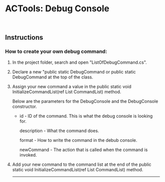 # ACTools: Debug Console
<br>

## Instructions
### How to create your own debug command:
<ol>
	<li>
		<p>In the project folder, search and open "ListOfDebugCommand.cs".</p>
	</li>
	<li>
		<p>Declare a new "public static DebugCommand or public static DebugCommand<T1> at the top of the class.</p>
	</li>
	<li>
		<p>Assign your new command a value in the public static void InitializeCommandList(ref List<object> CommandList) method.</p>
		<p>Below are the parameters for the DebugConsole and the DebugConsole<T1> constructor.</p>
		<ul>
			<li>
				<p>id - ID of the command. This is what the debug console is looking for.</p>
				<p>description - What the command does.</p>
				<p>format - How to write the command in the debub console.</p>
				<p>newCommand - The action that is called when the command is invoked.</p>
			</il>
		</ul>
	</li>
	<li>
		<p>Add your new command to the command list at the end of the public static void InitializeCommandList(ref List<object> CommandList) method.</p>
	</li>
</ol>
<hr/>